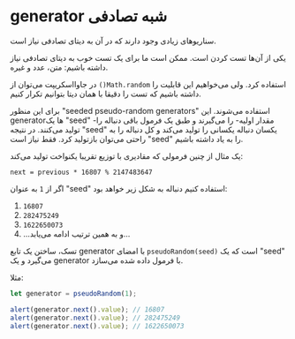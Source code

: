 
# generator شبه تصادفی

سناریوهای زیادی وجود دارند که در آن به دیتای تصادفی نیاز است.

یکی از آن‌ها تست کردن است. ممکن است ما برای یک تست خوب به دیتای تصادفی نیاز داشته باشیم: متن، عدد و غیره.

در جاوااسکریپت می‌توان از `()Math.random` استفاده کرد. ولی می‌خواهیم این قابلیت را داشته باشیم که تست را دقیقا با همان دیتا بتوانیم تکرار کنیم.

برای این منظور "seeded pseudo-random generators" استفاده می‌شوند. این generatorها یک "seed" -مقدار اولیه- را می‌گیرند و طبق یک فرمول باقی دنباله را تولید می‌کنند. در نتیجه "seed" یکسان دنباله یکسانی را تولید می‌کند و کل دنباله را به راحتی می‌توان بازتولید کرد. فقط نیاز است "seed" را به یاد داشته باشیم.

یک مثال از چنین فرمولی که مقادیری با توزیع تقریبا یکنواخت تولید می‌کند:

```
next = previous * 16807 % 2147483647
```

اگر از `1` به عنوان "seed" استفاده کنیم دنباله به شکل زیر خواهد بود:
1. `16807`
2. `282475249`
3. `1622650073`
4. ...و به همین ترتیب ادامه می‌یابد...

تسک، ساختن یک تابع generator با امضای `pseudoRandom(seed)` است که یک "seed" می‌گیرد و یک generator با فرمول داده شده می‌سازد.

مثلا:

```js
let generator = pseudoRandom(1);

alert(generator.next().value); // 16807
alert(generator.next().value); // 282475249
alert(generator.next().value); // 1622650073
```
